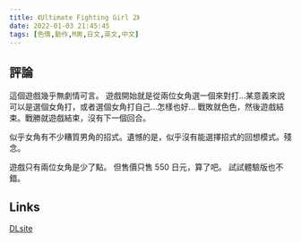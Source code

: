 ```yaml
---
title: 《Ultimate Fighting Girl 2》
date: 2022-01-03 21:45:45
tags: [色情,動作,M男,日文,英文,中文]
---
```

## 評論

這個遊戲幾乎無劇情可言。
遊戲開始就是從兩位女角選一個來對打...某意義來說可以是選個女角打，或者選個女角打自己...怎樣也好...
戰敗就色色，然後遊戲結束。戰勝就遊戲結束，沒有下一個回合。

似乎女角有不少糟質男角的招式。遺憾的是，似乎沒有能選擇招式的回想模式。殘念。

遊戲只有兩位女角是少了點。
但售價只售 550 日元，算了吧。
試試體驗版也不錯。

## Links

[DLsite](https://www.dlsite.com/maniax/work/=/product_id/RJ363355.html)
